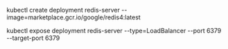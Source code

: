 kubectl create deployment redis-server --image=marketplace.gcr.io/google/redis4:latest

kubectl expose deployment redis-server --type=LoadBalancer --port 6379 --target-port 6379

